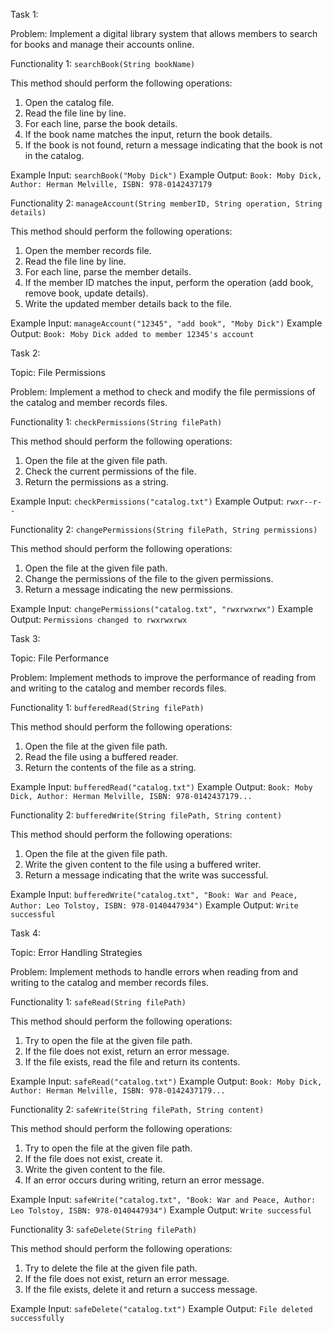 Task 1:

Problem: Implement a digital library system that allows members to search for books and manage their accounts online.

Functionality 1: `searchBook(String bookName)`

This method should perform the following operations:

1. Open the catalog file.
2. Read the file line by line.
3. For each line, parse the book details.
4. If the book name matches the input, return the book details.
5. If the book is not found, return a message indicating that the book is not in the catalog.

Example Input: `searchBook("Moby Dick")` Example Output: `Book: Moby Dick, Author: Herman Melville, ISBN: 978-0142437179`

Functionality 2: `manageAccount(String memberID, String operation, String details)`

This method should perform the following operations:

1. Open the member records file.
2. Read the file line by line.
3. For each line, parse the member details.
4. If the member ID matches the input, perform the operation (add book, remove book, update details).
5. Write the updated member details back to the file.

Example Input: `manageAccount("12345", "add book", "Moby Dick")` Example Output: `Book: Moby Dick added to member 12345's account`

Task 2:

Topic: File Permissions

Problem: Implement a method to check and modify the file permissions of the catalog and member records files.

Functionality 1: `checkPermissions(String filePath)`

This method should perform the following operations:

1. Open the file at the given file path.
2. Check the current permissions of the file.
3. Return the permissions as a string.

Example Input: `checkPermissions("catalog.txt")` Example Output: `rwxr--r--`

Functionality 2: `changePermissions(String filePath, String permissions)`

This method should perform the following operations:

1. Open the file at the given file path.
2. Change the permissions of the file to the given permissions.
3. Return a message indicating the new permissions.

Example Input: `changePermissions("catalog.txt", "rwxrwxrwx")` Example Output: `Permissions changed to rwxrwxrwx`

Task 3:

Topic: File Performance

Problem: Implement methods to improve the performance of reading from and writing to the catalog and member records files.

Functionality 1: `bufferedRead(String filePath)`

This method should perform the following operations:

1. Open the file at the given file path.
2. Read the file using a buffered reader.
3. Return the contents of the file as a string.

Example Input: `bufferedRead("catalog.txt")` Example Output: `Book: Moby Dick, Author: Herman Melville, ISBN: 978-0142437179...`

Functionality 2: `bufferedWrite(String filePath, String content)`

This method should perform the following operations:

1. Open the file at the given file path.
2. Write the given content to the file using a buffered writer.
3. Return a message indicating that the write was successful.

Example Input: `bufferedWrite("catalog.txt", "Book: War and Peace, Author: Leo Tolstoy, ISBN: 978-0140447934")` Example Output: `Write successful`

Task 4:

Topic: Error Handling Strategies

Problem: Implement methods to handle errors when reading from and writing to the catalog and member records files.

Functionality 1: `safeRead(String filePath)`

This method should perform the following operations:

1. Try to open the file at the given file path.
2. If the file does not exist, return an error message.
3. If the file exists, read the file and return its contents.

Example Input: `safeRead("catalog.txt")` Example Output: `Book: Moby Dick, Author: Herman Melville, ISBN: 978-0142437179...`

Functionality 2: `safeWrite(String filePath, String content)`

This method should perform the following operations:

1. Try to open the file at the given file path.
2. If the file does not exist, create it.
3. Write the given content to the file.
4. If an error occurs during writing, return an error message.

Example Input: `safeWrite("catalog.txt", "Book: War and Peace, Author: Leo Tolstoy, ISBN: 978-0140447934")` Example Output: `Write successful`

Functionality 3: `safeDelete(String filePath)`

This method should perform the following operations:

1. Try to delete the file at the given file path.
2. If the file does not exist, return an error message.
3. If the file exists, delete it and return a success message.

Example Input: `safeDelete("catalog.txt")` Example Output: `File deleted successfully`